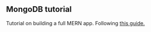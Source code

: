 ## MongoDB tutorial

Tutorial on building a full MERN app. Following [this guide.](https://www.youtube.com/watch?v=4yqu8YF29cU)
